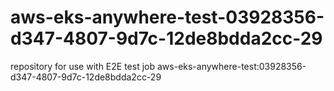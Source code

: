 # aws-eks-anywhere-test-03928356-d347-4807-9d7c-12de8bdda2cc-29
repository for use with E2E test job aws-eks-anywhere-test:03928356-d347-4807-9d7c-12de8bdda2cc-29
